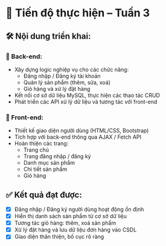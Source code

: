 # 📅 Tiến độ thực hiện – Tuần 3

## 🛠 Nội dung triển khai:

### 🔹 Back-end:
- Xây dựng logic nghiệp vụ cho các chức năng:
  - Đăng nhập / Đăng ký tài khoản
  - Quản lý sản phẩm (thêm, sửa, xoá)
  - Giỏ hàng và xử lý đặt hàng
- Kết nối cơ sở dữ liệu MySQL, thực hiện các thao tác CRUD
- Phát triển các API xử lý dữ liệu và tương tác với front-end

### 🔹 Front-end:
- Thiết kế giao diện người dùng (HTML/CSS, Bootstrap)
- Tích hợp với back-end thông qua AJAX / Fetch API
- Hoàn thiện các trang:
  - Trang chủ
  - Trang đăng nhập / đăng ký
  - Danh mục sản phẩm
  - Chi tiết sản phẩm
  - Giỏ hàng

## ✅ Kết quả đạt được:

- [x] Đăng nhập / Đăng ký người dùng hoạt động ổn định
- [x] Hiển thị danh sách sản phẩm từ cơ sở dữ liệu
- [x] Tương tác giỏ hàng: thêm, xoá sản phẩm
- [x] Xử lý đặt hàng và lưu dữ liệu đơn hàng vào CSDL
- [x] Giao diện thân thiện, bố cục rõ ràng